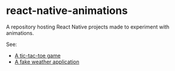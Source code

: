 # react-native-animations

A repository hosting React Native projects made to experiment with animations.

See:

- [A tic-tac-toe game](https://github.com/morintd/react-native-animations/tree/main/tictactoern)
- [A fake weather application](https://github.com/morintd/react-native-animations/tree/main/weather)